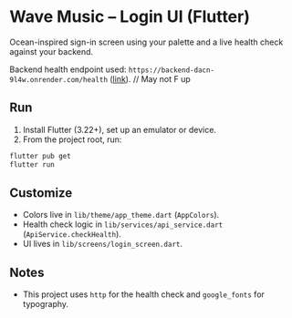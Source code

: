 # Wave Music – Login UI (Flutter)

Ocean-inspired sign-in screen using your palette and a live health check against your backend.

Backend health endpoint used: `https://backend-dacn-9l4w.onrender.com/health` ([link](https://backend-dacn-9l4w.onrender.com/health)).
// May not F up
## Run

1. Install Flutter (3.22+), set up an emulator or device.
2. From the project root, run:

```bash
flutter pub get
flutter run
```

## Customize

- Colors live in `lib/theme/app_theme.dart` (`AppColors`).
- Health check logic in `lib/services/api_service.dart` (`ApiService.checkHealth`).
- UI lives in `lib/screens/login_screen.dart`.

## Notes

- This project uses `http` for the health check and `google_fonts` for typography.




